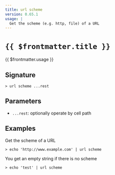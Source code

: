 ```yaml
---
title: url scheme
version: 0.65.1
usage: |
  Get the scheme (e.g. http, file) of a URL
---
```


# <code>{{ $frontmatter.title }}</code>

<div style='white-space: pre-wrap;'>{{ $frontmatter.usage }}</div>

## Signature

```> url scheme ...rest```

## Parameters

 -  `...rest`: optionally operate by cell path

## Examples

Get the scheme of a URL
```shell
> echo 'http://www.example.com' | url scheme
```

You get an empty string if there is no scheme
```shell
> echo 'test' | url scheme
```
